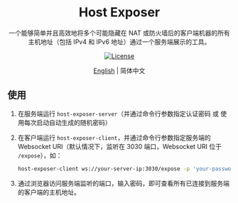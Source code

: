 <h1 align="center">Host Exposer</h1>

<p align="center">一个能够简单并且高效地将多个可能隐藏在 NAT 或防火墙后的客户端机器的所有主机地址（包括 IPv4 和 IPv6 地址）通过一个服务端展示的工具。</p>

<div align="center">
<a href="LICENSE"> 
    <img src="https://img.shields.io/github/license/ArgonarioD/host-exposer" alt="License">
</a>
</div>

<p align="center">
<a href="README.md">English</a> | 简体中文
</p>

## 使用

1. 在服务端运行 `host-exposer-server`（并通过命令行参数指定认证密码 或 使用每次启动自动生成的随机密码）
2. 在客户端运行 `host-exposer-client`，并通过命令行参数指定服务端的 Websocket URI（默认情况下，监听在 3030 端口，Websocket URI 位于 `/expose`），如：
    
   ```sh
   host-exposer-client ws://your-server-ip:3030/expose -p 'your-password'
   ```
3. 通过浏览器访问服务端监听的端口，输入密码，即可查看所有已连接到服务端的客户端的主机地址。
